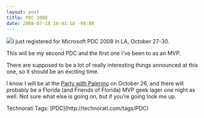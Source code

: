 ```yaml
---
layout: post
title: PDC 2008
date: 2008-07-18 16:41:18 -04:00
---
```


![](http://gwb.blob.core.windows.net/sdorman/8463/o_Bling2.jpg)I just registered for Microsoft PDC 2008 in LA, October 27-30.

This will be my second PDC and the first one I’ve been to as an MVP.

There are supposed to be a lot of really interesting things announced at this one, so it should be an exciting time.

I know I will be at the [Party with Palermo](http://www.partywithpalermo.com/) on October 26, and there will probably be a Florida (and Friends of Florida) MVP geek lager one night as well. Not sure what else is going on, but if you’re going look me up.

  <div style="padding-right: 0px; padding-left: 0px; float: none; padding-bottom: 0px; margin: 0px; padding-top: 0px; display: inline" id="scid:0767317B-992E-4b12-91E0-4F059A8CECA8:15da68cf-cd3f-4909-95bf-185bbd12a578" class="wlWriterSmartContent">Technorati Tags: [PDC](http://technorati.com/tags/PDC)</div>
